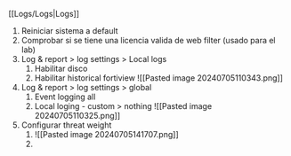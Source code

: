 [[Logs/Logs|Logs]]
1. Reiniciar sistema a default
2. Comprobar si se tiene una licencia valida de web filter (usado para el lab)
3. Log & report > log settings > Local logs
	1. Habilitar disco
	2. Habilitar historical fortiview
		![[Pasted image 20240705110343.png]]
4. Log & report > log settings > global
	1. Event logging all
	2. Local  loging - custom > nothing
		![[Pasted image 20240705110325.png]]
5. Configurar threat weight
	1. ![[Pasted image 20240705141707.png]]
	2. 
